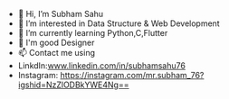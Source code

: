 - 👋 Hi, I’m Subham Sahu
- 👀 I’m interested in Data Structure & Web Development
- 🌱 I’m currently learning Python,C,Flutter
- 💞️ I'm good Designer
- 📫 Contact me using
-    LinkdIn:www.linkedin.com/in/subhamsahu76
-    Instagram: https://instagram.com/mr.subham_76?igshid=NzZlODBkYWE4Ng==

<!---
SubhamSahu76/SubhamSahu76 is a ✨ special ✨ repository because its `README.md` (this file) appears on your GitHub profile.
You can click the Preview link to take a look at your changes.
--->

